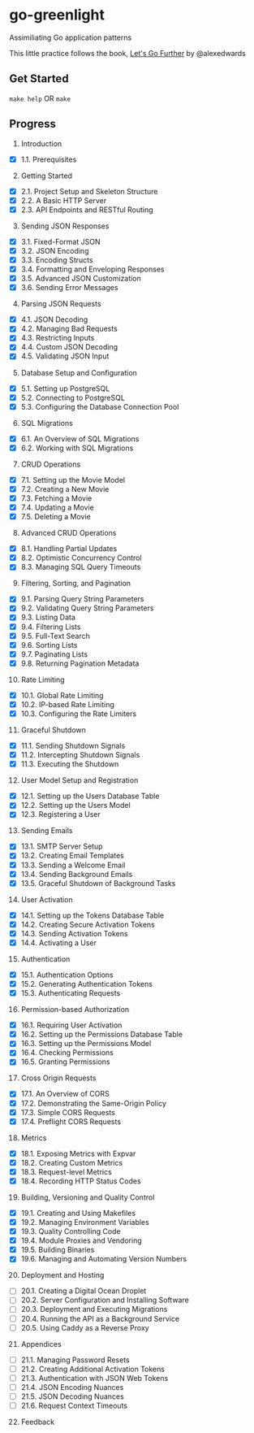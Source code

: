 # go-greenlight
Assimiliating Go application patterns

This little practice follows the book, [Let's Go Further](https://lets-go-further.alexedwards.net/) by @alexedwards


## Get Started
`make help` OR `make`

## Progress
1. Introduction  
- [x] 1.1. Prerequisites

2. Getting Started
- [x] 2.1. Project Setup and Skeleton Structure
- [x] 2.2. A Basic HTTP Server
- [x] 2.3. API Endpoints and RESTful Routing

3. Sending JSON Responses
- [x] 3.1. Fixed-Format JSON
- [x] 3.2. JSON Encoding
- [x] 3.3. Encoding Structs
- [x] 3.4. Formatting and Enveloping Responses
- [x] 3.5. Advanced JSON Customization
- [x] 3.6. Sending Error Messages

4. Parsing JSON Requests
- [x] 4.1. JSON Decoding
- [x] 4.2. Managing Bad Requests
- [x] 4.3. Restricting Inputs
- [x] 4.4. Custom JSON Decoding
- [x] 4.5. Validating JSON Input

5. Database Setup and Configuration
- [x] 5.1. Setting up PostgreSQL
- [x] 5.2. Connecting to PostgreSQL
- [x] 5.3. Configuring the Database Connection Pool

6. SQL Migrations
- [x] 6.1. An Overview of SQL Migrations
- [x] 6.2. Working with SQL Migrations

7. CRUD Operations
- [x] 7.1. Setting up the Movie Model
- [x] 7.2. Creating a New Movie
- [x] 7.3. Fetching a Movie
- [x] 7.4. Updating a Movie
- [x] 7.5. Deleting a Movie

8. Advanced CRUD Operations
- [x] 8.1. Handling Partial Updates
- [x] 8.2. Optimistic Concurrency Control
- [x] 8.3. Managing SQL Query Timeouts

9. Filtering, Sorting, and Pagination
- [x] 9.1. Parsing Query String Parameters
- [x] 9.2. Validating Query String Parameters
- [x] 9.3. Listing Data
- [x] 9.4. Filtering Lists
- [x] 9.5. Full-Text Search
- [x] 9.6. Sorting Lists
- [x] 9.7. Paginating Lists
- [x] 9.8. Returning Pagination Metadata

10.  Rate Limiting
- [x] 10.1. Global Rate Limiting
- [x] 10.2. IP-based Rate Limiting
- [x] 10.3. Configuring the Rate Limiters

11.  Graceful Shutdown
- [x] 11.1. Sending Shutdown Signals
- [x] 11.2. Intercepting Shutdown Signals
- [x] 11.3. Executing the Shutdown

12.  User Model Setup and Registration
- [x] 12.1. Setting up the Users Database Table
- [x] 12.2. Setting up the Users Model
- [x] 12.3. Registering a User

13.  Sending Emails
- [x] 13.1. SMTP Server Setup
- [x] 13.2. Creating Email Templates
- [x] 13.3. Sending a Welcome Email
- [x] 13.4. Sending Background Emails
- [x] 13.5. Graceful Shutdown of Background Tasks

14.  User Activation
- [x] 14.1. Setting up the Tokens Database Table
- [x] 14.2. Creating Secure Activation Tokens
- [x] 14.3. Sending Activation Tokens
- [x] 14.4. Activating a User

15.  Authentication
- [x] 15.1. Authentication Options
- [x] 15.2. Generating Authentication Tokens
- [x] 15.3. Authenticating Requests

16.  Permission-based Authorization
- [x] 16.1. Requiring User Activation
- [x] 16.2. Setting up the Permissions Database Table
- [x] 16.3. Setting up the Permissions Model
- [x] 16.4. Checking Permissions
- [x] 16.5. Granting Permissions

17.  Cross Origin Requests
- [x] 17.1. An Overview of CORS
- [x] 17.2. Demonstrating the Same-Origin Policy
- [x] 17.3. Simple CORS Requests
- [x] 17.4. Preflight CORS Requests

18.  Metrics
- [x] 18.1. Exposing Metrics with Expvar
- [x] 18.2. Creating Custom Metrics
- [x] 18.3. Request-level Metrics
- [x] 18.4. Recording HTTP Status Codes

19.  Building, Versioning and Quality Control
- [x] 19.1. Creating and Using Makefiles
- [x] 19.2. Managing Environment Variables
- [x] 19.3. Quality Controlling Code
- [x] 19.4. Module Proxies and Vendoring
- [x] 19.5. Building Binaries
- [x] 19.6. Managing and Automating Version Numbers

20.  Deployment and Hosting
- [ ] 20.1. Creating a Digital Ocean Droplet
- [ ] 20.2. Server Configuration and Installing Software
- [ ] 20.3. Deployment and Executing Migrations
- [ ] 20.4. Running the API as a Background Service
- [ ] 20.5. Using Caddy as a Reverse Proxy

21.  Appendices
- [ ] 21.1. Managing Password Resets
- [ ] 21.2. Creating Additional Activation Tokens
- [ ] 21.3. Authentication with JSON Web Tokens
- [ ] 21.4. JSON Encoding Nuances
- [ ] 21.5. JSON Decoding Nuances
- [ ] 21.6. Request Context Timeouts

22.  Feedback